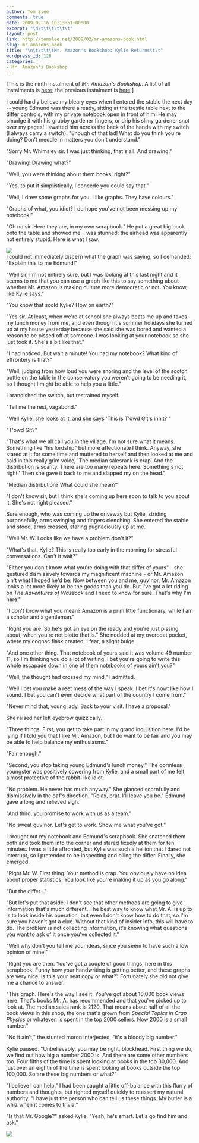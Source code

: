 ```yaml
---
author: Tom Slee
comments: true
date: 2009-02-16 10:13:51+00:00
excerpt: "\n\t\t\t\t\t\t"
layout: post
link: http://tomslee.net/2009/02/mr-amazons-book.html
slug: mr-amazons-book
title: "\n\t\t\t\tMr. Amazon's Bookshop: Kylie Returns\t\t"
wordpress_id: 128
categories:
- Mr. Amazon's Bookshop
---
```



				

[This is the ninth instalment of _Mr. Amazon's Bookshop_. A list of all instalments is [here](http://whimsley.typepad.com/whimsley/2008/12/mr-amazons-bookshop.html); the previous instalment is [here](http://whimsley.typepad.com/whimsley/2009/02/mr-amazons-bookshop-mr-amazons-shelves.html).]  
  
I could hardly believe my bleary eyes when I entered the stable the next day -- young Edmund was there already, sitting at the trestle table next to the differ controls, with my private notebook open in front of him! He may smudge it with his grubby gardener fingers, or drip his slimy gardener snot over my pages! I swatted him across the back of the hands with my switch (I always carry a switch). "Enough of that lad! What do you think you're doing? Don't meddle in matters you don't understand."

  
"Sorry Mr. Whimsley sir. I was just thinking, that's all. And drawing."  
  
"Drawing! Drawing what?"  
  
"Well, you were thinking about them books, right?"  
  
"Yes, to put it simplistically, I concede you could say that."  
  
"Well, I drew some graphs for you. I like graphs. They have colours."  
  
"Graphs of what, you idiot? I do hope you've not been messing up my notebook!"  
  
"Oh no sir. Here they are, in my own scrapbook." He put a great big book onto the table and showed me. I was stunned: the airhead was apparently not entirely stupid. Here is what I saw.  


![](http://docs.google.com/File?id=dfx7r5rf_207gvdm79d3_b)  
I could not immediately discern what the graph was saying, so I demanded: "Explain this to me Edmund!"  
  
"Well sir, I'm not entirely sure, but I was looking at this last night and it seems to me that you can use a graph like this to say something about whether Mr. Amazon is making culture more democratic or not. You know, like Kylie says."  
  
"You know that scold Kylie? How on earth?"  
  
"Yes sir. At least, when we're at school she always beats me up and takes my lunch money from me, and even though it's summer holidays she turned up at my house yesterday because she said she was bored and wanted a reason to be pissed off at someone. I was looking at your notebook so she just took it. She's a bit like that."  
  
"I had noticed. But wait a minute! You had my notebook? What kind of effrontery is that?"  
  
"Well, judging from how loud you were snoring and the level of the scotch bottle on the table in the conservatory you weren't going to be needing it, so I thought I might be able to help you a little."  
  
I brandished the switch, but restrained myself.  
  
"Tell me the rest, vagabond."  
  
"Well Kylie, she looks at it, and she says 'This is T'owd Git's innit?'"  
  
"T'owd Git?"  
  
"That's what we all call you in the village. I'm not sure what it means. Something like "his lordship" but more affectionate I think. Anyway, she stared at it for some time and muttered to herself and then looked at me and said in this really grim voice, 'The median salesrank is crap. And the distribution is scanty. There are too many repeats here. Something's not right.' Then she gave it back to me and slapped my on the head."  
  
"Median distribution? What could she mean?"  
  
"I don't know sir, but I think she's coming up here soon to talk to you about it. She's not right pleased."  
  
Sure enough, who was coming up the driveway but Kylie, striding purposefully, arms swinging and fingers clenching. She entered the stable and stood, arms crossed, staring pugnaciously up at me.  
  
"Well Mr. W. Looks like we have a problem don't it?"  
  
"What's that, Kylie? This is really too early in the morning for stressful conversations. Can't it wait?"  
  
"Either you don't know what you're doing with that differ of yours" - she gestured dismissively towards my magnificent machine - or Mr. Amazon ain't what I hoped he'd be. Now between you and me, guv'nor, Mr. Amazon looks a lot more likely to be the goods than you do. But I've got a lot riding on _The Adventures of Wazzock_ and I need to know for sure. That's why I'm here."  
  
"I don't know what you mean? Amazon is a prim little functionary, while I am a scholar and a gentleman."  
  
"Right you are. So he's got an eye on the ready and you're just pissing about, when you're not blotto that is." She nodded at my overcoat pocket, where my cognac flask created, I fear, a slight bulge.  
  
"And one other thing. That notebook of yours said it was volume 49 number 11, so I'm thinking you do a lot of writing. I bet you're going to write this whole escapade down in one of them notebooks of yours ain't you?"  
  
"Well, the thought had crossed my mind," I admitted.  
  
"Well I bet you make a reet mess of the way I speak. I bet it's nowt like how I sound. I bet you can't even decide what part of the country I come from."  
  
"Never mind that, young lady. Back to your visit. I have a proposal."  
  
She raised her left eyebrow quizzically.  
  
"Three things. First, you get to take part in my grand inquisition here. I'd be lying if I told you that I like Mr. Amazon, but I do want to be fair and you may be able to help balance my enthusiasms."  
  
"Fair enough."  
  
"Second, you stop taking young Edmund's lunch money." The gormless youngster was positively cowering from Kylie, and a small part of me felt almost protective of the rabbit-like idiot.  
  
"No problem. He never has much anyway." She glanced scornfully and dismissively in the oaf's direction. "Relax, prat. I'll leave you be." Edmund gave a long and relieved sigh.  
  
"And third, you promise to work with us as a team."  
  
"No sweat guv'nor. Let's get to work. Show me what you've got."  
  
I brought out my notebook and Edmund's scrapbook. She snatched them both and took them into the corner and stared fixedly at them for ten minutes. I was a little affronted, but Kylie was such a hellion that I dared not interrupt, so I pretended to be inspecting and oiling the differ. Finally, she emerged.  
  
"Right Mr. W. First thing. Your method is crap. You obviously have no idea about proper statistics. You look like you're making it up as you go along."  
  
"But the differ..."  
  
"But let's put that aside. I don't see that other methods are going to give information that's much different. The best way to know what Mr. A. is up to is to look inside his operation, but even I don't know how to do that, so I'm sure you haven't got a clue. Without that kind of insider info, this will have to do. The problem is not collecting information, it's knowing what questions you want to ask of it once you've collected it."  
  
"Well why don't you tell me your ideas, since you seem to have such a low opinion of mine."  
  
"Right you are then. You've got a couple of good things, here in this scrapbook. Funny how your handwriting is getting better, and these graphs are very nice. Is this your neat copy or what?" Fortunately she did not give me a chance to answer.  
  
"This graph. Here's the way I see it. You've got about 10,000 book views here. That's books Mr. A. has recommended and that you've picked up to look at. The median sales rank is 2120. That means about half of all the book views in this shop, the one that's grown from _Special Topics in Crap Physics_ or whatever, is spent in the top 2000 sellers. Now 2000 is a small number." 

"No it ain't," the stunted moron interjected, "it's a bloody big number."   


Kylie paused. "Unbelievably, you may be right, blockhead. First thing we do, we find
out how big a number 2000 is. And there are some other numbers too. Four fifths of the time is spent looking at books in the top 30,000. And just over an eighth of the time is spent looking at books outside the top 100,000. So are these big numbers or what?" 

"I believe I can help." I had been caught a little off-balance with this flurry of numbers and thoughts, but righted myself quickly to reassert my natural authority. "I have just the person who can tell us these things. My butler is a whiz when it comes to trivia." 

"Is that Mr. Google?" asked Kylie, "Yeah, he's smart. Let's go find him and ask."

  
  


![](http://img.zemanta.com/pixy.gif?x-id=c2df4ac0-d5eb-48f3-a189-887a0f6d4d93)


		
